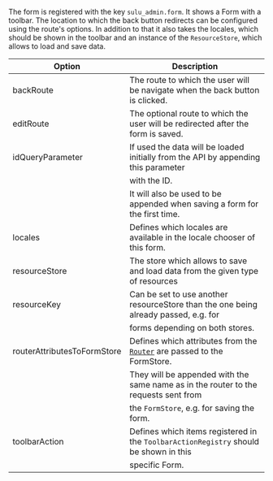 The form is registered with the key `sulu_admin.form`. It shows a Form with a toolbar. The location to which the back
button redirects can be configured using the route's options. In addition to that it also takes the locales, which
should be shown in the toolbar and an instance of the `ResourceStore`, which allows to load and save data.

| Option                      | Description                                                                           |
|-----------------------------|---------------------------------------------------------------------------------------|
| backRoute                   | The route to which the user will be navigate when the back button is clicked.         |
| editRoute                   | The optional route to which the user will be redirected after the form is saved.      |
| idQueryParameter            | If used the data will be loaded initially from the API by appending this parameter    |
|                             | with the ID.                                                                          |
|                             | It will also be used to be appended when saving a form for the first time.            |
| locales                     | Defines which locales are available in the locale chooser of this form.               |
| resourceStore               | The store which allows to save and load data from the given type of resources         |
| resourceKey                 | Can be set to use another resourceStore than the one being already passed, e.g. for   |
|                             | forms depending on both stores.                                                       |
| routerAttributesToFormStore | Defines which attributes from the [`Router`](#router) are passed to the FormStore.    |
|                             | They will be appended with the same name as in the router to the requests sent from   |
|                             | the `FormStore`, e.g. for saving the form.                                            |
| toolbarAction               | Defines which items registered in the `ToolbarActionRegistry` should be shown in this |
|                             | specific Form.
